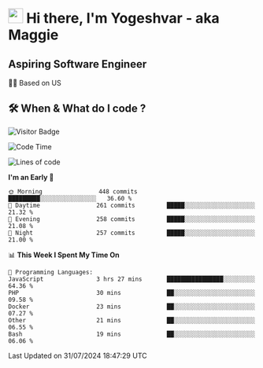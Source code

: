 <h1><img src="https://emojis.slackmojis.com/emojis/images/1531849430/4246/blob-sunglasses.gif?1531849430" width="30"/> Hi there, I'm Yogeshvar - aka Maggie</h1>

## Aspiring Software Engineer
🏂🏻  Based on US 

## 🛠 When & What do I code ?  

![Visitor Badge](https://visitor-badge.feriirawann.repl.co?username=yogeshvar&repo=yogeshvar&label=Visitors&style=plastic&color=%23457BFF&contentType=svg)

<!--START_SECTION:waka-->
![Code Time](http://img.shields.io/badge/Code%20Time-2%2C918%20hrs%203%20mins-blue)

![Lines of code](https://img.shields.io/badge/From%20Hello%20World%20I%27ve%20Written-4.1%20million%20lines%20of%20code-blue)

**I'm an Early 🐤** 

```text
🌞 Morning                448 commits         █████████░░░░░░░░░░░░░░░░   36.60 % 
🌆 Daytime                261 commits         █████░░░░░░░░░░░░░░░░░░░░   21.32 % 
🌃 Evening                258 commits         █████░░░░░░░░░░░░░░░░░░░░   21.08 % 
🌙 Night                  257 commits         █████░░░░░░░░░░░░░░░░░░░░   21.00 % 
```


📊 **This Week I Spent My Time On** 

```text
💬 Programming Languages: 
JavaScript               3 hrs 27 mins       ████████████████░░░░░░░░░   64.36 % 
PHP                      30 mins             ██░░░░░░░░░░░░░░░░░░░░░░░   09.58 % 
Docker                   23 mins             ██░░░░░░░░░░░░░░░░░░░░░░░   07.27 % 
Other                    21 mins             ██░░░░░░░░░░░░░░░░░░░░░░░   06.55 % 
Bash                     19 mins             ██░░░░░░░░░░░░░░░░░░░░░░░   06.06 % 
```


 Last Updated on 31/07/2024 18:47:29 UTC
<!--END_SECTION:waka-->
